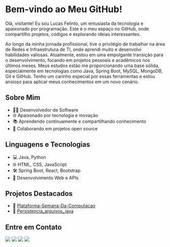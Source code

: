 # Bem-vindo ao Meu GitHub!

Olá, visitante! Eu sou Lucas Felinto, um entusiasta da tecnologia e apaixonado por programação. Este é o meu espaço no GitHub, onde compartilho projetos, códigos e explorando ideias interessantes.

Ao longo da minha jornada profissional, tive o privilégio de trabalhar na área de Redes e Infraestrutura de TI, onde aprendi muito e desenvolvi habilidades valiosas.
Atualmente, estou em uma empolgante transição para o desenvolvimento, focando em projetos pessoais e acadêmicos nos últimos meses.
Meus estudos estão me proporcionando uma base sólida, especialmente em tecnologias como Java, Spring Boot, MySQL, MongoDB, Git e GitHub. Tenho um carinho especial por essas ferramentas e estou ansioso para aplicar meus conhecimentos em um novo cenário.


## Sobre Mim

- 👨‍💻 Desenvolvedor de Software
- 🌐 Apaixonado por tecnologia e inovação
- 📚 Aprendendo continuamente e compartilhando conhecimento
- 🚀 Colaborando em projetos open source

## Linguagens e Tecnologias

- 💻 Java, Python 
- 🌐 HTML, CSS, JavaScript
- 🛠️ Spring Boot, React, Bootstrap
- 🚀 Desenvolvimento Web e APIs

## Projetos Destacados

- 🌟 <a href="https://github.com/rafaelpdemelo/Plataforma-Semana-Da-Computacao/tree/master" target="_blank"> Plataforma-Semana-Da-Computacao</a>
- 🌟 <a href="https://github.com/lucasvfelinto/Persistencia_arquivos_java" target="_blank"> Persistencia_arquivos_java</a>

## Entre em Contato

<a href="https://www.linkedin.com/in/lucasvfelinto/" target="_blank"><img src="https://img.shields.io/badge/-LinkedIn-%230077B5?style=for-the-badge&logo=linkedin&logoColor=white" target="_blank"></a>
<a href="https://lucas-felinto-curriculo_2022.surge.sh/" target="_blank"><img src="https://img.shields.io/badge/-My%20WebSite-%23000000?style=for-the-badge&logo=website&logoColor=white&color=FF5733"></a>
<a href = "mailto: lucas.felinto.office@gmail.com"><img src="https://img.shields.io/badge/-email-%23333?style=for-the-badge&logo=gmail&logoColor=white" target="_blank"></a>
<a href="https://instagram.com/lucasvfelinto" target="_blank"><img src="https://img.shields.io/badge/-Instagram-%23E4405F?style=for-the-badge&logo=instagram&logoColor=white"></a>


